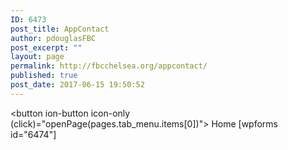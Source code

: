 ```yaml
---
ID: 6473
post_title: AppContact
author: pdouglasFBC
post_excerpt: ""
layout: page
permalink: http://fbcchelsea.org/appcontact/
published: true
post_date: 2017-06-15 19:50:52
---
```

<button ion-button icon-only (click)="openPage(pages.tab_menu.items[0])">
<ion-icon name="home">Home</ion-icon>
</button>
[wpforms id="6474"]